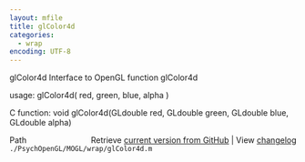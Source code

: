 ```yaml
---
layout: mfile
title: glColor4d
categories:
  - wrap
encoding: UTF-8
---
```


glColor4d  Interface to OpenGL function glColor4d

usage:  glColor4d( red, green, blue, alpha )

C function:  void glColor4d(GLdouble red, GLdouble green, GLdouble blue, GLdouble alpha)


<div class="code_header" style="text-align:right;">
  <span style="float:left;">Path&nbsp;&nbsp;</span> <span class="counter">Retrieve <a href=
  "https://raw.github.com/Psychtoolbox-3/Psychtoolbox-3/beta/./PsychOpenGL/MOGL/wrap/glColor4d.m">current version from GitHub</a> | View <a href=
  "https://github.com/Psychtoolbox-3/Psychtoolbox-3/commits/beta/./PsychOpenGL/MOGL/wrap/glColor4d.m">changelog</a></span>
</div>
<div class="code">
  <code>./PsychOpenGL/MOGL/wrap/glColor4d.m</code>
</div>
